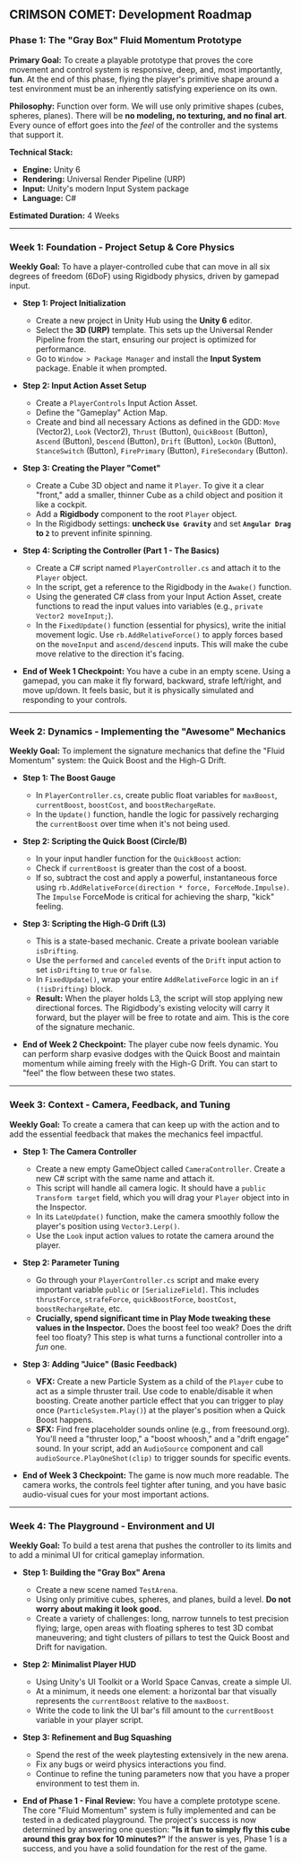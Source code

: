 ## **CRIMSON COMET: Development Roadmap**

### **Phase 1: The "Gray Box" Fluid Momentum Prototype**

**Primary Goal:** To create a playable prototype that proves the core movement and control system is responsive, deep, and, most importantly, **fun**. At the end of this phase, flying the player's primitive shape around a test environment must be an inherently satisfying experience on its own.

**Philosophy:** Function over form. We will use only primitive shapes (cubes, spheres, planes). There will be **no modeling, no texturing, and no final art**. Every ounce of effort goes into the *feel* of the controller and the systems that support it.

**Technical Stack:**
*   **Engine:** Unity 6
*   **Rendering:** Universal Render Pipeline (URP)
*   **Input:** Unity's modern Input System package
*   **Language:** C#

**Estimated Duration:** 4 Weeks

---

### **Week 1: Foundation - Project Setup & Core Physics**

**Weekly Goal:** To have a player-controlled cube that can move in all six degrees of freedom (6DoF) using Rigidbody physics, driven by gamepad input.

*   **Step 1: Project Initialization**
    *   Create a new project in Unity Hub using the **Unity 6** editor.
    *   Select the **3D (URP)** template. This sets up the Universal Render Pipeline from the start, ensuring our project is optimized for performance.
    *   Go to `Window > Package Manager` and install the **Input System** package. Enable it when prompted.

*   **Step 2: Input Action Asset Setup**
    *   Create a `PlayerControls` Input Action Asset.
    *   Define the "Gameplay" Action Map.
    *   Create and bind all necessary Actions as defined in the GDD: `Move` (Vector2), `Look` (Vector2), `Thrust` (Button), `QuickBoost` (Button), `Ascend` (Button), `Descend` (Button), `Drift` (Button), `LockOn` (Button), `StanceSwitch` (Button), `FirePrimary` (Button), `FireSecondary` (Button).

*   **Step 3: Creating the Player "Comet"**
    *   Create a Cube 3D object and name it `Player`. To give it a clear "front," add a smaller, thinner Cube as a child object and position it like a cockpit.
    *   Add a **Rigidbody** component to the root `Player` object.
    *   In the Rigidbody settings: **uncheck `Use Gravity`** and set **`Angular Drag` to `2`** to prevent infinite spinning.

*   **Step 4: Scripting the Controller (Part 1 - The Basics)**
    *   Create a C# script named `PlayerController.cs` and attach it to the `Player` object.
    *   In the script, get a reference to the Rigidbody in the `Awake()` function.
    *   Using the generated C# class from your Input Action Asset, create functions to read the input values into variables (e.g., `private Vector2 moveInput;`).
    *   In the `FixedUpdate()` function (essential for physics), write the initial movement logic. Use `rb.AddRelativeForce()` to apply forces based on the `moveInput` and `ascend/descend` inputs. This will make the cube move relative to the direction it's facing.

*   **End of Week 1 Checkpoint:** You have a cube in an empty scene. Using a gamepad, you can make it fly forward, backward, strafe left/right, and move up/down. It feels basic, but it is physically simulated and responding to your controls.

---

### **Week 2: Dynamics - Implementing the "Awesome" Mechanics**

**Weekly Goal:** To implement the signature mechanics that define the "Fluid Momentum" system: the Quick Boost and the High-G Drift.

*   **Step 1: The Boost Gauge**
    *   In `PlayerController.cs`, create public float variables for `maxBoost`, `currentBoost`, `boostCost`, and `boostRechargeRate`.
    *   In the `Update()` function, handle the logic for passively recharging the `currentBoost` over time when it's not being used.

*   **Step 2: Scripting the Quick Boost (Circle/B)**
    *   In your input handler function for the `QuickBoost` action:
    *   Check if `currentBoost` is greater than the cost of a boost.
    *   If so, subtract the cost and apply a powerful, instantaneous force using `rb.AddRelativeForce(direction * force, ForceMode.Impulse)`. The `Impulse` ForceMode is critical for achieving the sharp, "kick" feeling.

*   **Step 3: Scripting the High-G Drift (L3)**
    *   This is a state-based mechanic. Create a private boolean variable `isDrifting`.
    *   Use the `performed` and `canceled` events of the `Drift` input action to set `isDrifting` to `true` or `false`.
    *   In `FixedUpdate()`, wrap your entire `AddRelativeForce` logic in an `if (!isDrifting)` block.
    *   **Result:** When the player holds L3, the script will stop applying new directional forces. The Rigidbody's existing velocity will carry it forward, but the player will be free to rotate and aim. This is the core of the signature mechanic.

*   **End of Week 2 Checkpoint:** The player cube now feels dynamic. You can perform sharp evasive dodges with the Quick Boost and maintain momentum while aiming freely with the High-G Drift. You can start to "feel" the flow between these two states.

---

### **Week 3: Context - Camera, Feedback, and Tuning**

**Weekly Goal:** To create a camera that can keep up with the action and to add the essential feedback that makes the mechanics feel impactful.

*   **Step 1: The Camera Controller**
    *   Create a new empty GameObject called `CameraController`. Create a new C# script with the same name and attach it.
    *   This script will handle all camera logic. It should have a `public Transform target` field, which you will drag your `Player` object into in the Inspector.
    *   In its `LateUpdate()` function, make the camera smoothly follow the player's position using `Vector3.Lerp()`.
    *   Use the `Look` input action values to rotate the camera around the player.

*   **Step 2: Parameter Tuning**
    *   Go through your `PlayerController.cs` script and make every important variable `public` or `[SerializeField]`. This includes `thrustForce`, `strafeForce`, `quickBoostForce`, `boostCost`, `boostRechargeRate`, etc.
    *   **Crucially, spend significant time in Play Mode tweaking these values in the Inspector.** Does the boost feel too weak? Does the drift feel too floaty? This step is what turns a functional controller into a *fun* one.

*   **Step 3: Adding "Juice" (Basic Feedback)**
    *   **VFX:** Create a new Particle System as a child of the `Player` cube to act as a simple thruster trail. Use code to enable/disable it when boosting. Create another particle effect that you can trigger to play once (`ParticleSystem.Play()`) at the player's position when a Quick Boost happens.
    *   **SFX:** Find free placeholder sounds online (e.g., from freesound.org). You'll need a "thruster loop," a "boost whoosh," and a "drift engage" sound. In your script, add an `AudioSource` component and call `audioSource.PlayOneShot(clip)` to trigger sounds for specific events.

*   **End of Week 3 Checkpoint:** The game is now much more readable. The camera works, the controls feel tighter after tuning, and you have basic audio-visual cues for your most important actions.

---

### **Week 4: The Playground - Environment and UI**

**Weekly Goal:** To build a test arena that pushes the controller to its limits and to add a minimal UI for critical gameplay information.

*   **Step 1: Building the "Gray Box" Arena**
    *   Create a new scene named `TestArena`.
    *   Using only primitive cubes, spheres, and planes, build a level. **Do not worry about making it look good.**
    *   Create a variety of challenges: long, narrow tunnels to test precision flying; large, open areas with floating spheres to test 3D combat maneuvering; and tight clusters of pillars to test the Quick Boost and Drift for navigation.

*   **Step 2: Minimalist Player HUD**
    *   Using Unity's UI Toolkit or a World Space Canvas, create a simple UI.
    *   At a minimum, it needs one element: a horizontal bar that visually represents the `currentBoost` relative to the `maxBoost`.
    *   Write the code to link the UI bar's fill amount to the `currentBoost` variable in your player script.

*   **Step 3: Refinement and Bug Squashing**
    *   Spend the rest of the week playtesting extensively in the new arena.
    *   Fix any bugs or weird physics interactions you find.
    *   Continue to refine the tuning parameters now that you have a proper environment to test them in.

*   **End of Phase 1 - Final Review:** You have a complete prototype scene. The core "Fluid Momentum" system is fully implemented and can be tested in a dedicated playground. The project's success is now determined by answering one question: **"Is it fun to simply fly this cube around this gray box for 10 minutes?"** If the answer is yes, Phase 1 is a success, and you have a solid foundation for the rest of the game.